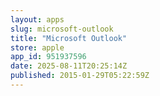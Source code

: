 ```yaml
---
layout: apps
slug: microsoft-outlook
title: "Microsoft Outlook"
store: apple
app_id: 951937596
date: 2025-08-11T20:25:14Z
published: 2015-01-29T05:22:59Z
---
```

